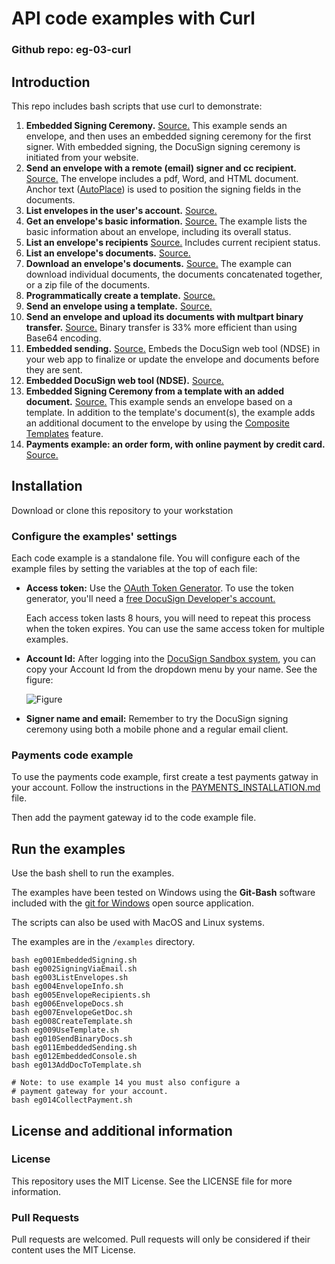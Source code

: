# API code examples with Curl

### Github repo: eg-03-curl
## Introduction
This repo includes bash scripts that use curl to demonstrate:

1. **Embedded Signing Ceremony.**
   [Source.](https://github.com/docusign/eg-03-curl/blob/master/examples/eg001EmbeddedSigning.sh)
   This example sends an envelope, and then uses an embedded signing ceremony for the first signer.
   With embedded signing, the DocuSign signing ceremony is initiated from your website.
1. **Send an envelope with a remote (email) signer and cc recipient.**
   [Source.](https://github.com/docusign/eg-03-curl/blob/master/examples/eg002SigningViaEmail.sh)
   The envelope includes a pdf, Word, and HTML document.
   Anchor text ([AutoPlace](https://support.docusign.com/en/guides/AutoPlace-New-DocuSign-Experience)) is used to position the signing fields in the documents.
1. **List envelopes in the user's account.**
   [Source.](https://github.com/docusign/eg-03-curl/blob/master/examples/eg003ListEnvelopes.sh)
1. **Get an envelope's basic information.**
   [Source.](https://github.com/docusign/eg-03-curl/blob/master/examples/eg004EnvelopeInfo.sh)
   The example lists the basic information about an envelope, including its overall status.
1. **List an envelope's recipients** 
   [Source.](https://github.com/docusign/eg-03-curl/blob/master/examples/eg005EnvelopeRecipients.sh)
   Includes current recipient status.
1. **List an envelope's documents.**
   [Source.](https://github.com/docusign/eg-03-curl/blob/master/examples/eg006EnvelopeDocs.sh)
1. **Download an envelope's documents.** 
   [Source.](https://github.com/docusign/eg-03-curl/blob/master/examples/eg007EnvelopeGetDoc.sh)
   The example can download individual
   documents, the documents concatenated together, or a zip file of the documents.
1. **Programmatically create a template.**
   [Source.](https://github.com/docusign/eg-03-curl/blob/master/examples/eg008CreateTemplate.sh)
1. **Send an envelope using a template.**
   [Source.](https://github.com/docusign/eg-03-curl/blob/master/examples/eg009UseTemplate.sh)
1. **Send an envelope and upload its documents with multpart binary transfer.**
   [Source.](https://github.com/docusign/eg-03-curl/blob/master/examples/eg010SendBinaryDocs.sh)
   Binary transfer is 33% more efficient than using Base64 encoding.
1. **Embedded sending.**
   [Source.](https://github.com/docusign/eg-03-curl/blob/master/examples/eg011EmbeddedSending.sh)
   Embeds the DocuSign web tool (NDSE) in your web app to finalize or update 
   the envelope and documents before they are sent.
1. **Embedded DocuSign web tool (NDSE).**
   [Source.](https://github.com/docusign/eg-03-curl/blob/master/examples/eg012EmbeddedConsole.sh)
1. **Embedded Signing Ceremony from a template with an added document.**
   [Source.](https://github.com/docusign/eg-03-curl/blob/master/examples/eg013AddDocToTemplate.sh)
   This example sends an envelope based on a template.
   In addition to the template's document(s), the example adds an
   additional document to the envelope by using the
   [Composite Templates](https://developers.docusign.com/esign-rest-api/guides/features/templates#composite-templates)
   feature.
1. **Payments example: an order form, with online payment by credit card.**
   [Source.](https://github.com/docusign/eg-03-curl/blob/master/examples/eg014CollectPayment.sh)

## Installation

Download or clone this repository to your workstation

### Configure the examples' settings
Each code example is a standalone file. You will configure
each of the example files by setting the variables at the top of each
file:

 * **Access token:** Use the [OAuth Token Generator](https://developers.docusign.com/oauth-token-generator).
   To use the token generator, you'll need a
   [free DocuSign Developer's account.](https://go.docusign.com/o/sandbox/)

   Each access token lasts 8 hours, you will need to repeat this process
   when the token expires. You can use the same access token for
   multiple examples.

 * **Account Id:** After logging into the [DocuSign Sandbox system](https://demo.docusign.net),
   you can copy your Account Id from the dropdown menu by your name. See the figure:

   ![Figure](https://raw.githubusercontent.com/docusign/qs-python/master/documentation/account_id.png)
 * **Signer name and email:** Remember to try the DocuSign signing ceremony using both a mobile phone and a regular
   email client.

### Payments code example
To use the payments code example, first create a test payments gatway in your account.
Follow the instructions in the
[PAYMENTS_INSTALLATION.md](ss)
file.

Then add the payment gateway id to the code example file.

## Run the examples

Use the bash shell to run the examples. 

The examples have been tested on 
Windows using the **Git-Bash** software included with the 
[git for Windows](https://gitforwindows.org/) open source application.

The scripts can also be used with MacOS and Linux systems.

The examples are in the `/examples` directory.

```
bash eg001EmbeddedSigning.sh
bash eg002SigningViaEmail.sh
bash eg003ListEnvelopes.sh
bash eg004EnvelopeInfo.sh
bash eg005EnvelopeRecipients.sh
bash eg006EnvelopeDocs.sh
bash eg007EnvelopeGetDoc.sh
bash eg008CreateTemplate.sh
bash eg009UseTemplate.sh
bash eg010SendBinaryDocs.sh
bash eg011EmbeddedSending.sh
bash eg012EmbeddedConsole.sh
bash eg013AddDocToTemplate.sh

# Note: to use example 14 you must also configure a
# payment gateway for your account.
bash eg014CollectPayment.sh
```

## License and additional information

### License
This repository uses the MIT License. See the LICENSE file for more information.

### Pull Requests
Pull requests are welcomed. Pull requests will only be considered if their content
uses the MIT License.
